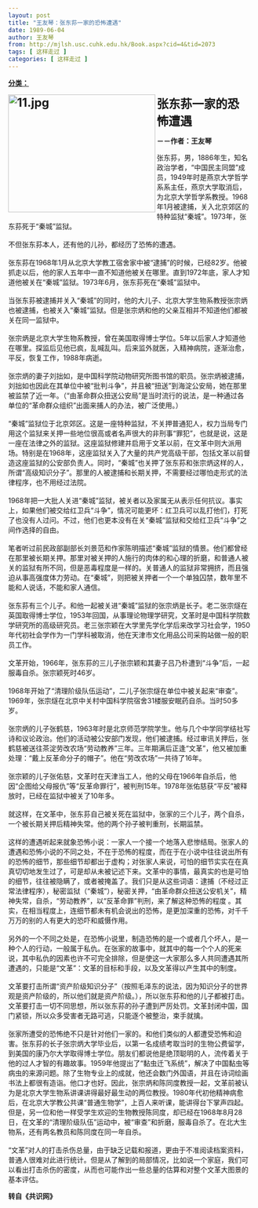 ```yaml
---
layout: post
title: "王友琴：张东荪一家的恐怖遭遇"
date: 1989-06-04
author: 王友琴
from: http://mjlsh.usc.cuhk.edu.hk/Book.aspx?cid=4&tid=2073
tags: [ 这样走过 ]
categories: [ 这样走过 ]
---
```


<div style="margin: 15px 10px 10px 0px;">
 <div>
  <span id="ctl00_ContentPlaceHolder1_chapter1_SubjectLabel" style="font-weight:bold;text-decoration:underline;">
   分类：
  </span>
 </div>
 <p>
  <strong>
   <font size="5">
    <img align="left" alt="11.jpg" border="0" height="240" src="http://mjlsh.usc.cuhk.edu.hk/medias/contents/2073/11.jpg" width="300"/>
   </font>
  </strong>
 </p>
 <p>
  <strong>
   <font size="5">
   </font>
  </strong>
 </p>
 <p>
  <strong>
   <font size="5">
   </font>
  </strong>
 </p>
 <p>
  <strong>
   <font size="5">
    张东荪一家的恐怖遭遇
   </font>
  </strong>
 </p>
 <p>
  <strong>
   －－作者：王友琴
  </strong>
 </p>
 <p>
  张东荪，男，1886年生，知名政治学者，“中国民主同盟”成员，1949年时是燕京大学哲学系系主任，燕京大学取消后，为北京大学哲学系教授。1968年1月被逮捕，关入北京郊区的特种监狱“秦城”。1973年，张东荪死于“秦城”监狱。
  <br/>
  <br/>
  不但张东荪本人，还有他的儿孙，都经历了恐怖的遭遇。
  <br/>
  <br/>
  张东荪在1968年1月从北京大学教工宿舍家中被“逮捕”的时候，已经82岁。他被抓走以后，他的家人五年中一直不知道他被关在哪里。直到1972年底，家人才知道他被关在“秦城”监狱。1973年6月，张东荪死在“秦城”监狱中。
  <br/>
  <br/>
  当张东荪被逮捕并关入“秦城”的同时，他的大儿子、北京大学生物系教授张宗炳也被逮捕，也被关入“秦城”监狱。但是张宗炳和他的父亲互相并不知道他们都被关在同一监狱中。
  <br/>
  <br/>
  张宗炳是北京大学生物系教授，曾在美国取得博士学位。5年以后家人才知道他在哪里。探监后见他已疯，乱喊乱叫。后来监外就医，入精神病院，逐渐治愈，平反，恢复工作，1988年病逝。
  <br/>
  <br/>
  张宗炳的妻子刘拙如，是中国科学院动物研究所图书馆的职员。张宗炳被逮捕，刘拙如也因此在其单位中被“批判斗争”，并且被“扭送”到海淀公安局，她在那里被监禁了近一年。（“由革命群众扭送公安局”是当时流行的说法，是一种通过各单位的“革命群众组织”出面来捕人的办法，被广泛使用。）
  <br/>
  <br/>
  “秦城”监狱位于北京郊区。这是一座特种监狱，不关押普通犯人，权力当局专门用这个监狱来关押一些地位很高或者名声很大的非刑事“罪犯”，也就是说，这是一座在法律之外的监狱。这座监狱修建并启用于文革以前，在文革中则大派用场。特别是在1968年，这座监狱关入了大量的共产党高级干部，包括文革以前督造这座监狱的公安部负责人。同时，“秦城”也关押了张东荪和张宗炳这样的人，所谓“高级知识分子”。那里的人被逮捕和长期关押，不需要经过哪怕走形式的法律程序，也不用经过法院。
  <br/>
  <br/>
  1968年把一大批人关进“秦城”监狱，被关者以及家属无从表示任何抗议。事实上，如果他们被交给红卫兵“斗争”，情况可能更坏：红卫兵可以乱打他们，打死了也没有人过问。不过，他们也更本没有在关“秦城”监狱和交给红卫兵“斗争”之间作选择的自由。
  <br/>
  <br/>
  笔者听过前民政部副部长刘景范和作家陈明描述“秦城”监狱的情景。他们都曾经在那里被长期关押。那里对被关押的人施行的肉体的和心理的折磨，和普通人被关的监狱有所不同，但是恶毒程度是一样的。关普通人的监狱非常拥挤，而且强迫从事高强度体力劳动。在“秦城”，则把被关押者一个一个单独囚禁，数年里不能和人说话，不能和家人通信。
  <br/>
  <br/>
  张东荪有三个儿子。和他一起被关进“秦城”监狱的张宗炳是长子。老二张宗燧在英国取得博士学位，1953年回国，从事理论物理学研究，文革时是中国科学院数学研究所的高级研究员。老三张宗颖在大学里先学化学后来改学习社会学，1950年代初社会学作为一门学科被取消，他在天津市文化用品公司采购站做一般的职员工作。
  <br/>
  <br/>
  文革开始，1966年，张东荪的三儿子张宗颖和其妻子吕乃朴遭到“斗争”后，一起服毒自杀。张宗颖死时46岁。
  <br/>
  <br/>
  1968年开始了“清理阶级队伍运动”，二儿子张宗燧在单位中被关起来“审查”。1969年，张宗燧在北京中关村中国科学院宿舍31楼服安眠药自杀。当时50多岁。
  <br/>
  <br/>
  张宗炳的儿子张鹤慈，1963年时是北京师范学院学生。他与几个中学同学结社写诗和议论政治。他们的活动被公安部门发现，他们被逮捕。经过审讯关押后，张鹤慈被送往茶淀劳改农场“劳动教养”三年。三年期满后正逢“文革”，他又被加重处理：“戴上反革命分子的帽子”。他在“劳改农场”一共待了16年。
  <br/>
  <br/>
  张宗颖的儿子张佑慈，文革时在天津当工人，他的父母在1966年自杀后，他因“企图给父母报仇”等“反革命罪行”，被判刑15年。1978年张佑慈获“平反”被释放时，已经在监狱中被关了10年多。
  <br/>
  <br/>
  就这样，在文革中，张东荪自己被关死在监狱中，张家的三个儿子，两个自杀，一个被长期关押后精神失常。他的两个孙子被判重刑，长期监禁。
  <br/>
  <br/>
  这样的遭遇听起来就象恐怖小说：一家人一个接一个地落入悲惨结局。张家人的遭遇和恐怖小说的不同之处，不在于恐怖的程度，而在于在小说中往往说出所有的恐怖的细节，那些细节却都出于虚构；对张家人来说，可怕的细节实实在在真真切切地发生过了，可是却从未被记述下来。文革中的事情，最真实的也是可怕的细节，往往被隐瞒了，或者被掩盖了。我们只是从这些词语：逮捕（不经过正常法律程序），秘密监狱（“秦城”），秘密关押，“由革命群众扭送公安机关”，精神失常，自杀，“劳动教养”，以“反革命罪”判刑，来了解这种恐怖的程度 。其实，在相当程度上，连细节都未有机会说出的恐怖，是更加深重的恐怖，对千千万万的别的人有更大的恐吓和威慑作用。
  <br/>
  <br/>
  另外的一个不同之处是，在恐怖小说里，制造恐怖的是一个或者几个坏人，是一种个人的行动，一般属于私仇。在张家的故事中，就其中的每一个个人的死来说，其中私仇的因素也许不可完全排除，但是使这一大家那么多人共同遭遇其所遭遇的，只能是“文革”：文革的目标和手段，以及文革得以产生其中的制度。
  <br/>
  <br/>
  文革要打击所谓“资产阶级知识分子”（按照毛泽东的说法，因为知识分子的世界观是资产阶级的，所以他们就是资产阶级。），所以张东荪和他的儿子都被打击。文革要打击一切不同思想，所以张东荪的孙子遭到严厉处罚。文革封闭中国，国门紧锁，所以众多受害者无路可逃，只能逐个被整治，束手就擒。
  <br/>
  <br/>
  张家所遭受的恐怖绝不只是针对他们一家的。和他们类似的人都遭受恐怖和迫害。张东荪的长子张宗炳大学毕业后，以第一名成绩考取当时的生物公费留学，到美国的康乃尔大学取得博士学位。朋友们都说他是绝顶聪明的人，流传着关于他的过人才智的有趣故事。1959年他提出了“黏虫迁飞系统”，解决了中国黏虫等病虫的来源问题。除了生物专业上的成就，他还会数门外国语，并且在诗词绘画书法上都很有造诣。他口才也好。因此，张宗炳和陈同度教授一起，文革前被认为是北京大学生物系讲课讲得最好最生动的两位教授。1980年代初他精神病愈后，在北京大学教公共课“普通生物学”，上百人来听课，能讲得台下掌声四起。但是，另一位和他一样受学生欢迎的生物教授陈同度，却已经在1968年8月28日，在文革的“清理阶级队伍”运动中，被“审查”和折磨，服毒自杀了。在北大生物系，还有两名教员和陈同度在同一年自杀。
  <br/>
  <br/>
  “文革”对人的打击杀伤总量，由于缺乏记载和报道，更由于不准阅读档案资料，普通人很难对此进行统计。但是从了解到的局部情况，比如说一个家庭，我们可以看出打击杀伤的密度，从而也可能作出一些总量的估算和对整个文革大图景的基本评估。
  <br/>
 </p>
 <p>
  <strong>
   转自《共识网》
  </strong>
 </p>
</div>

